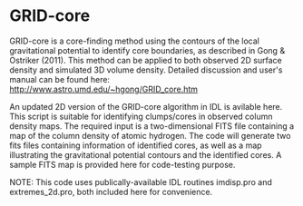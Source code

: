 # GRID-core

GRID-core is a core-finding method using the contours of the local gravitational potential to identify core boundaries, 
as described in Gong & Ostriker (2011). This method can be applied to both observed 2D surface density and simulated 3D 
volume density. Detailed discussion and user's manual can be found here: http://www.astro.umd.edu/~hgong/GRID_core.htm 

An updated 2D version of the GRID-core algorithm in IDL is avilable here. This script is suitable for identifying 
clumps/cores in observed column density maps. The required input is a two-dimensional FITS file containing a map of the 
column density of atomic hydrogen. The code will generate two fits files containing information of identified cores, as 
well as a map illustrating the gravitational potential contours and the identified cores. A sample FITS map is provided 
here for code-testing purpose.

NOTE: This code uses publically-available IDL routines imdisp.pro and extremes_2d.pro, both included here for convenience.
